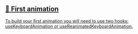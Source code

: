 ## [📄️<!-- --> <!-- -->First animation](/react-native-keyboard-controller/pr-preview/pr-1022/docs/guides/first-animation.md)

[To build your first animation you will need to use two hooks: useKeyboardAnimation or useReanimatedKeyboardAnimation.](/react-native-keyboard-controller/pr-preview/pr-1022/docs/guides/first-animation.md)

